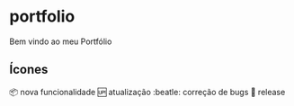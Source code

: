 # portfolio
Bem vindo ao meu Portfólio

## Ícones

:package: nova funcionalidade
:up: atualização
:beatle: correção de bugs
:checkered_flag: release